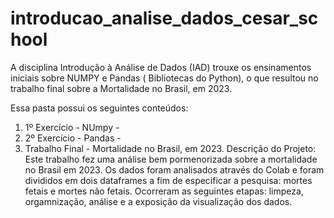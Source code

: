 # introducao_analise_dados_cesar_school

A disciplina Introdução à Análise de Dados (IAD) trouxe os ensinamentos iniciais sobre NUMPY e Pandas ( Bibliotecas do Python), o que resultou no trabalho final sobre a Mortalidade no Brasil, em 2023.

Essa pasta possui os seguintes conteúdos:

  1. 1º Exercício - NUmpy -
  2. 2º Exercício - Pandas -
  3. Trabalho Final  - Mortalidade no Brasil, em 2023.
     Descrição do Projeto: Este trabalho fez uma análise bem pormenorizada sobre a mortalidade no Brasil em 2023. Os dados foram analisados através do Colab e foram divididos em dois dataframes a fim de especificar a pesquisa: mortes fetais e mortes não fetais. Ocorreram as seguintes etapas: limpeza, orgamnização, análise e a exposição da visualização dos dados. 
